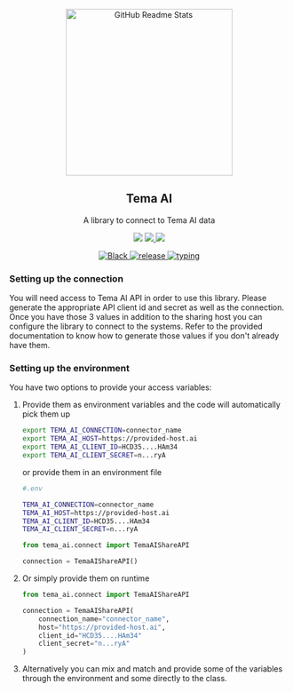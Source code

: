 <p align="center">
 <img width="300px" src="https://github.com/tema-ai/.github/blob/production/profile/images/WorldLoop.gif?raw=true" align="center" alt="GitHub Readme Stats" />
 <h2 align="center">Tema AI</h2>
 <p align="center">A library to connect to Tema AI data</p>
</p>


<p align="center">
  <img src="https://img.shields.io/badge/python-3.8|3.9|3.10|3.11|3.12-navy.svg" />
  <a href="https://codeclimate.com/repos/66c8e6bbf971e32db3aa5473/maintainability">
    <img src="https://api.codeclimate.com/v1/badges/7f59c6625078be938fff/maintainability">
  </a>
  <a href="https://codeclimate.com/repos/66c8e6bbf971e32db3aa5473/test_coverage">
    <img src="https://api.codeclimate.com/v1/badges/7f59c6625078be938fff/test_coverage">
  </a>
</p>
<p align="center">
  <a href="https://github.com/tema-ai/tema_ai_connect/actions/workflows/black.yml">
    <img alt="Black" src="https://github.com/tema-ai/tema_ai_connect/actions/workflows/black.yml/badge.svg" />
  </a>
  <a href="https://github.com/tema-ai/tema_ai_connect/actions/workflows/publish-to-pypi.yml">
    <img alt="release" src="https://github.com/tema-ai/tema_ai_connect/actions/workflows/publish-to-pypi.yml/badge.svg?event=release"/>
  </a>
  <a href="https://github.com/tema-ai/tema_ai_connect/actions/workflows/mypy.yml">
    <img alt="typing" src="https://github.com/tema-ai/tema_ai_connect/actions/workflows/mypy.yml/badge.svg"/>
  </a>
</p>

### Setting up the connection

You will need access to Tema AI API in order to use this library. Please generate the appropriate API client id and secret as well as the connection. Once you have those 3 values in addition to the sharing host you can configure the library to connect to the systems. Refer to the provided documentation to know how to generate those values if you don't already have them.

### Setting up the environment

You have two options to provide your access variables:

1. Provide them as environment variables and the code will automatically pick them up

    ```bash
    export TEMA_AI_CONNECTION=connector_name
    export TEMA_AI_HOST=https://provided-host.ai
    export TEMA_AI_CLIENT_ID=HCD35....HAm34
    export TEMA_AI_CLIENT_SECRET=n...ryA
    ```

    or provide them in an environment file

    ```bash
    #.env

    TEMA_AI_CONNECTION=connector_name
    TEMA_AI_HOST=https://provided-host.ai
    TEMA_AI_CLIENT_ID=HCD35....HAm34
    TEMA_AI_CLIENT_SECRET=n...ryA
    ```

    ```python
    from tema_ai.connect import TemaAIShareAPI

    connection = TemaAIShareAPI()
    ```

2. Or simply provide them on runtime

    ```python
    from tema_ai.connect import TemaAIShareAPI

    connection = TemaAIShareAPI(
        connection_name="connector_name",
        host="https://provided-host.ai",
        client_id="HCD35....HAm34"
        client_secret="n...ryA"
    )

    ```

3. Alternatively you can mix and match and provide some of the variables through the environment and some directly to the class.
